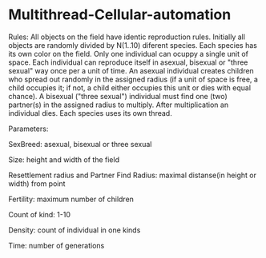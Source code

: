 # Multithread-Cellular-automation

Rules: All objects on the field have identic reproduction rules. Initially all objects are randomly divided by N(1..10) diferent species. Each species has its own color on the field. Only one individual can ocuppy a single unit of space. Each individual can reproduce itself in asexual, bisexual or "three sexual" way once per a unit of time. An asexual individual creates children who spread out randomly in the assigned radius (if a unit of space is free, a child occupies it; if not, a child either occupies this unit or dies with equal chance). A bisexual ("three sexual") individual must find one (two) partner(s) in the assigned radius to multiply. After multiplication an individual dies. Each species uses its own thread.

Parameters:

SexBreed: asexual, bisexual or three sexual

Size: height and width of the field

Resettlement radius and Partner Find Radius: maximal distanse(in height or width) from point

Fertility: maximum number of children

Count of kind: 1-10

Density: count of individual in one kinds

Time: number of generations
